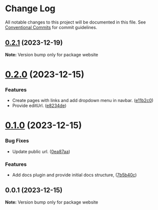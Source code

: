 # Change Log

All notable changes to this project will be documented in this file.
See [Conventional Commits](https://conventionalcommits.org) for commit guidelines.

## [0.2.1](https://github.com/lean-ng/training/compare/website@0.2.0...website@0.2.1) (2023-12-19)

**Note:** Version bump only for package website

# [0.2.0](https://github.com/lean-ng/training/compare/website@0.1.0...website@0.2.0) (2023-12-15)

### Features

- Create pages with links and add dropdown menu in navbar. ([e11b2c0](https://github.com/lean-ng/training/commit/e11b2c0fcd9dc444a62a06c2029aa2e80a4bbaaf))
- Provide editUrl. ([e8234de](https://github.com/lean-ng/training/commit/e8234ded823db72c27fb83d685c6493052b8006b))

# [0.1.0](https://github.com/lean-ng/training/compare/website@0.0.1...website@0.1.0) (2023-12-15)

### Bug Fixes

- Update public url. ([0ea87aa](https://github.com/lean-ng/training/commit/0ea87aac7395bf5c0a997f191b2f7b1652bcd4d9))

### Features

- Add docs plugin and provide initial docs structure, ([7b5b40c](https://github.com/lean-ng/training/commit/7b5b40cd3de4811fcf3f13a1baba12770d71b9a8))

## 0.0.1 (2023-12-15)

**Note:** Version bump only for package website
